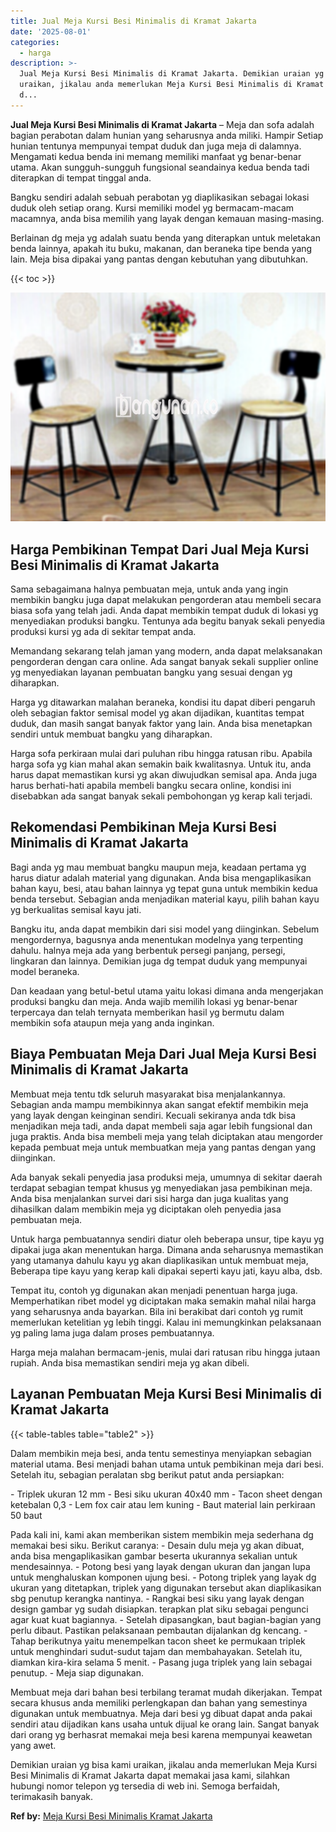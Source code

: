 ```yaml
---
title: Jual Meja Kursi Besi Minimalis di Kramat Jakarta
date: '2025-08-01'
categories:
  - harga
description: >-
  Jual Meja Kursi Besi Minimalis di Kramat Jakarta. Demikian uraian yg bisa kami
  uraikan, jikalau anda memerlukan Meja Kursi Besi Minimalis di Kramat Jakarta
  d...
---
```


**Jual Meja Kursi Besi Minimalis di Kramat Jakarta** – Meja dan sofa adalah bagian perabotan dalam hunian yang seharusnya anda miliki. Hampir Setiap hunian tentunya mempunyai tempat duduk dan juga meja di dalamnya. Mengamati kedua benda ini memang memiliki manfaat yg benar-benar utama. Akan sungguh-sungguh fungsional seandainya kedua benda tadi diterapkan di tempat tinggal anda.

Bangku sendiri adalah sebuah perabotan yg diaplikasikan sebagai lokasi duduk oleh setiap orang. Kursi memiliki model yg bermacam-macam macamnya, anda bisa memilih yang layak dengan kemauan masing-masing.

Berlainan dg meja yg adalah suatu benda yang diterapkan untuk meletakan benda lainnya, apakah itu buku, makanan, dan beraneka tipe benda yang lain. Meja bisa dipakai yang pantas dengan kebutuhan yang dibutuhkan.

{{< toc >}}

![Jual Meja Kursi Besi Minimalis di Kramat Jakarta](/images/jual-meja-besi-murah05.png)

## Harga Pembikinan Tempat Dari Jual Meja Kursi Besi Minimalis di Kramat Jakarta

Sama sebagaimana halnya pembuatan meja, untuk anda yang ingin membikin bangku juga dapat melakukan pengorderan atau membeli secara biasa sofa yang telah jadi. Anda dapat membikin tempat duduk di lokasi yg menyediakan produksi bangku. Tentunya ada begitu banyak sekali penyedia produksi kursi yg ada di sekitar tempat anda.

Memandang sekarang telah jaman yang modern, anda dapat melaksanakan pengorderan dengan cara online. Ada sangat banyak sekali supplier online yg menyediakan layanan pembuatan bangku yang sesuai dengan yg diharapkan.

Harga yg ditawarkan malahan beraneka, kondisi itu dapat diberi pengaruh oleh sebagian faktor semisal model yg akan dijadikan, kuantitas tempat duduk, dan masih sangat banyak faktor yang lain. Anda bisa menetapkan sendiri untuk membuat bangku yang diharapkan.

Harga sofa perkiraan mulai dari puluhan ribu hingga ratusan ribu. Apabila harga sofa yg kian mahal akan semakin baik kwalitasnya. Untuk itu, anda harus dapat memastikan kursi yg akan diwujudkan semisal apa. Anda juga harus berhati-hati apabila membeli bangku secara online, kondisi ini disebabkan ada sangat banyak sekali pembohongan yg kerap kali terjadi.

## Rekomendasi Pembikinan Meja Kursi Besi Minimalis di Kramat Jakarta

Bagi anda yg mau membuat bangku maupun meja, keadaan pertama yg harus diatur adalah material yang digunakan. Anda bisa mengaplikasikan bahan kayu, besi, atau bahan lainnya yg tepat guna untuk membikin kedua benda tersebut. Sebagian anda menjadikan material kayu, pilih bahan kayu yg berkualitas semisal kayu jati.

Bangku itu, anda dapat membikin dari sisi model yang diinginkan. Sebelum mengordernya, bagusnya anda menentukan modelnya yang terpenting dahulu. halnya meja ada yang berbentuk persegi panjang, persegi, lingkaran dan lainnya. Demikian juga dg tempat duduk yang mempunyai model beraneka.

Dan keadaan yang betul-betul utama yaitu lokasi dimana anda mengerjakan produksi bangku dan meja. Anda wajib memilih lokasi yg benar-benar terpercaya dan telah ternyata memberikan hasil yg bermutu dalam membikin sofa ataupun meja yang anda inginkan.

## Biaya Pembuatan Meja Dari Jual Meja Kursi Besi Minimalis di Kramat Jakarta

Membuat meja tentu tdk seluruh masyarakat bisa menjalankannya. Sebagian anda mampu membikinnya akan sangat efektif membikin meja yang layak dengan keinginan sendiri. Kecuali sekiranya anda tdk bisa menjadikan meja tadi, anda dapat membeli saja agar lebih fungsional dan juga praktis. Anda bisa membeli meja yang telah diciptakan atau mengorder kepada pembuat meja untuk membuatkan meja yang pantas dengan yang diinginkan.

Ada banyak sekali penyedia jasa produksi meja, umumnya di sekitar daerah terdapat sebagian tempat khusus yg menyediakan jasa pembikinan meja. Anda bisa menjalankan survei dari sisi harga dan juga kualitas yang dihasilkan dalam membikin meja yg diciptakan oleh penyedia jasa pembuatan meja.

Untuk harga pembuatannya sendiri diatur oleh beberapa unsur, tipe kayu yg dipakai juga akan menentukan harga. Dimana anda seharusnya memastikan yang utamanya dahulu kayu yg akan diaplikasikan untuk membuat meja, Beberapa tipe kayu yang kerap kali dipakai seperti kayu jati, kayu alba, dsb.

Tempat itu, contoh yg digunakan akan menjadi penentuan harga juga. Memperhatikan ribet model yg diciptakan maka semakin mahal nilai harga yang seharusnya anda bayarkan. Bila ini berakibat dari contoh yg rumit memerlukan ketelitian yg lebih tinggi. Kalau ini memungkinkan pelaksanaan yg paling lama juga dalam proses pembuatannya.

Harga meja malahan bermacam-jenis, mulai dari ratusan ribu hingga jutaan rupiah. Anda bisa memastikan sendiri meja yg akan dibeli.

## Layanan Pembuatan Meja Kursi Besi Minimalis di Kramat Jakarta

{{< table-tables table="table2" >}}

Dalam membikin meja besi, anda tentu semestinya menyiapkan sebagian material utama. Besi menjadi bahan utama untuk pembikinan meja dari besi. Setelah itu, sebagian peralatan sbg berikut patut anda persiapkan:

\- Triplek ukuran 12 mm - Besi siku ukuran 40x40 mm - Tacon sheet dengan ketebalan 0,3 - Lem fox cair atau lem kuning - Baut material lain perkiraan 50 baut

Pada kali ini, kami akan memberikan sistem membikin meja sederhana dg memakai besi siku. Berikut caranya: - Desain dulu meja yg akan dibuat, anda bisa mengaplikasikan gambar beserta ukurannya sekalian untuk mendesainnya. - Potong besi yang layak dengan ukuran dan jangan lupa untuk menghaluskan komponen ujung besi. - Potong triplek yang layak dg ukuran yang ditetapkan, triplek yang digunakan tersebut akan diaplikasikan sbg penutup kerangka nantinya. - Rangkai besi siku yang layak dengan design gambar yg sudah disiapkan. terapkan plat siku sebagai pengunci agar kuat kuat bagiannya. - Setelah dipasangkan, baut bagian-bagian yang perlu dibaut. Pastikan pelaksanaan pembautan dijalankan dg kencang. - Tahap berikutnya yaitu menempelkan tacon sheet ke permukaan triplek untuk menghindari sudut-sudut tajam dan membahayakan. Setelah itu, diamkan kira-kira selama 5 menit. - Pasang juga triplek yang lain sebagai penutup. - Meja siap digunakan.

Membuat meja dari bahan besi terbilang teramat mudah dikerjakan. Tempat secara khusus anda memiliki perlengkapan dan bahan yang semestinya digunakan untuk membuatnya. Meja dari besi yg dibuat dapat anda pakai sendiri atau dijadikan kans usaha untuk dijual ke orang lain. Sangat banyak dari orang yg berhasrat memakai meja besi karena mempunyai keawetan yang awet.

Demikian uraian yg bisa kami uraikan, jikalau anda memerlukan Meja Kursi Besi Minimalis di Kramat Jakarta dapat memakai jasa kami, silahkan hubungi nomor telepon yg tersedia di web ini. Semoga berfaidah, terimakasih banyak.

**Ref by:** [Meja Kursi Besi Minimalis Kramat Jakarta](https://id.wikipedia.org/wiki/Meja)
